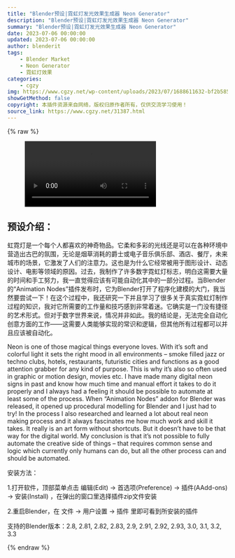 ```yaml
---
title: "Blender预设|霓虹灯发光效果生成器 Neon Generator"
description: "Blender预设|霓虹灯发光效果生成器 Neon Generator"
summary: "Blender预设|霓虹灯发光效果生成器 Neon Generator"
date: 2023-07-06 00:00:00
updated: 2023-07-06 00:00:00
author: blenderit
tags: 
    - Blender Market
    - Neon Generator
    - 霓虹灯效果
categories:
    - cgzy
img: https://www.cgzy.net/wp-content/uploads/2023/07/1688611632-bf2b585aaeb7a04.webp
showGetMethod: false
copyright: 本插件资源来自网络，版权归原作者所有，仅供交流学习使用！
source_link: https://www.cgzy.net/31387.html
---
```


{% raw %}
<figure class="wp-block-video aligncenter"><video controls src="https://cloud.video.taobao.com//play/u/717183932/p/1/e/6/t/1/417837793208.mp4"></video></figure><div class="wp-block-pandastudio-title"><div class="title_style_01"><h2 id="h2-0">预设介绍：</h2></div></div><p class="is-style-text-indent-2em">虹霓灯是一个每个人都喜欢的神奇物品。它柔和多彩的光线还是可以在各种环境中营造出古巴的氛围，无论是烟草消耗的爵士或电子音乐俱乐部、酒店、餐厅，未来城市的场景，它激发了人们的注意力。这也是为什么它经常被用于图形设计、动态设计、电影等领域的原因。过去，我制作了许多数字霓虹灯标志，明白这需要大量的时间和手工努力，我一直觉得应该有可能自动化其中的一部分过程。当Blender的“Animation Nodes”插件发布时，它为Blender打开了程序化建模的大门，我当然要尝试一下！在这个过程中，我还研究一下并且学习了很多关于真实霓虹灯制作过程的知识，我对它所需要的工作量和技巧感到非常着迷。它确实是一门没有捷径的艺术形式。但对于数字世界来说，情况并非如此。我的结论是，无法完全自动化创意方面的工作——这需要人类能够实现的常识和逻辑，但其他所有过程都可以并且应该被自动化。</p><p>Neon is one of those magical things everyone loves. With it’s soft and colorful light it sets the right mood in all environments – smoke filled jazz or techno clubs, hotels, restaurants, futuristic cities and functions as a good attention grabber for any kind of purpose. This is why it’s also so often used in graphic or motion design, movies etc. I have made many digital neon signs in past and know how much time and manual effort it takes to do it properly and I always had a feeling it should be possible to automate at least some of the process. When “Animation Nodes” addon for Blender was released, it opened up procedural modelling for Blender and I just had to try! In the process I also researched and learned a lot about real neon making process and it always fascinates me how much work and skill it takes. It really is an art form without shortcuts. But it doesn’t have to be that way for the digital world. My conclusion is that it’s not possible to fully automate the creative side of things – that requires common sense and logic which currently only humans can do, but all the other process can and should be automated.</p><div class="wp-block-pandastudio-title"><div class="title_style_01"><p>安装方法：</p></div></div><p>1.打开软件，顶部菜单点击 编辑(Edit) → 首选项(Preference) → 插件(AAdd-ons) → 安装(Install) ，在弹出的窗口里选择插件zip文件安装</p><p>2.重启Blender，在 文件 → 用户设置 → 插件 里即可看到所安装的插件</p><div class="wp-block-pandastudio-tips"><div class="tip success "><p>支持的Blender版本：2.8, 2.81, 2.82, 2.83, 2.9, 2.91, 2.92, 2.93, 3.0, 3.1, 3.2, 3.3</p>
</div></div>
<div style="display: none">cgzy</div>
{% endraw %}